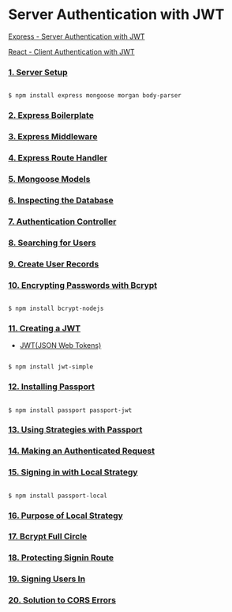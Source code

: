 # Server Authentication with JWT

[Express - Server Authentication with JWT](https://github.com/JohnSmith19/server-authentication)

[React - Client Authentication with JWT](https://github.com/JohnSmith19/client-authentication)

### [1. Server Setup](https://github.com/JohnSmith19/server-authentication/blob/13212783fba17665a7cf6b15982ed6caa2c67834/package.json)

<pre><code>
$ npm install express mongoose morgan body-parser
</code></pre>

### [2. Express Boilerplate](https://github.com/JohnSmith19/server-authentication/blob/c5a71cba9c1117232c12d18483b581149601d702/index.js)

### [3. Express Middleware](https://github.com/JohnSmith19/server-authentication/commit/7dc28f48aacfa233ff09afaf4802827b8da0435b)

### [4. Express Route Handler](https://github.com/JohnSmith19/server-authentication/commit/0ff5125c9bfb199e35fa3ec33316417e5da9f16b)

### [5. Mongoose Models](https://github.com/JohnSmith19/server-authentication/commit/ecb2267fa90b5b0addee49326d6707770f4aba7b)

### [6. Inspecting the Database](https://github.com/JohnSmith19/server-authentication/commit/68dfbfba043ed89649416a8c7ff0edeb542eea19)

### [7. Authentication Controller](https://github.com/JohnSmith19/server-authentication/commit/4305a7c7dc5c684c40c8845902aaf4298e1246eb)

### [8. Searching for Users](https://github.com/JohnSmith19/server-authentication/commit/ab81e0758fcdb7c6e3323bb126c98801ec3f9fdc)

### [9. Create User Records](https://github.com/JohnSmith19/server-authentication/commit/9c4b2133863f9e0debbdc18bfbf145ec34bba9ec)

### [10. Encrypting Passwords with Bcrypt](https://github.com/JohnSmith19/server-authentication/commit/124274dae2551128bbde93023b1bedde8a91e6bb)

<pre><code>
$ npm install bcrypt-nodejs
</code></pre>

### [11. Creating a JWT](https://github.com/JohnSmith19/server-authentication/commit/a6f7d5f0db492c7cabcf8383f89c2b20f5782413)

- [JWT(JSON Web Tokens)](https://jwt.io/)

<pre><code>
$ npm install jwt-simple
</code></pre>

### [12. Installing Passport](https://github.com/JohnSmith19/server-authentication/commit/eed1dda5c194c7c40c5be1a25b3a3898778567f7)

<pre><code>
$ npm install passport passport-jwt
</code></pre>

### [13. Using Strategies with Passport](https://github.com/JohnSmith19/server-authentication/commit/ce4bc0d46c6d4f18d09bec8fa8ea32d49240986a)

### [14. Making an Authenticated Request](https://github.com/JohnSmith19/server-authentication/commit/fdba77b49d9261a4aac0bc6017c7c9fe23cb2b77)

### [15. Signing in with Local Strategy](https://github.com/JohnSmith19/server-authentication/commit/202a0e6971f538a131616538f67e7e99052cf5a3)

<pre><code>
$ npm install passport-local
</code></pre>

### [16. Purpose of Local Strategy](https://github.com/JohnSmith19/server-authentication/commit/5aa2301e1a8731767a9bfd384dd3f1091ffef226)

### [17. Bcrypt Full Circle](https://github.com/JohnSmith19/server-authentication/commit/2cd76d6407e791f3c80de4cf1cfdd0aeb34eeb12)

### [18. Protecting Signin Route](https://github.com/JohnSmith19/server-authentication/commit/13a9e9df79e047fed7ba8552ddbfba01a9d6b30c)

### [19. Signing Users In](https://github.com/JohnSmith19/server-authentication/commit/ac372e260b659f54f57135c68afa17a17b729301)

### [20. Solution to CORS Errors](https://github.com/JohnSmith19/server-authentication/commit/195036b4d4bc2dd52fbf8ad7d2574692f6302468)
